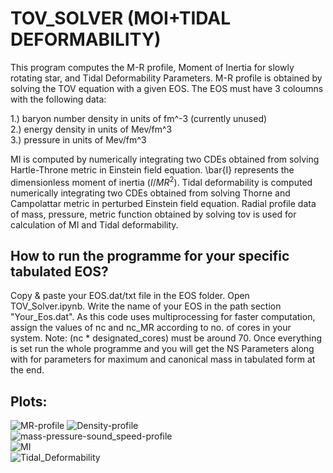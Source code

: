 # TOV_SOLVER (MOI+TIDAL DEFORMABILITY)
 
This program computes the M-R profile, Moment of Inertia for slowly rotating star, and Tidal Deformability Parameters. M-R profile is obtained by solving the TOV equation with a given EOS. The EOS must have 3 coloumns with the following data:

1.) baryon number density in units of fm^-3 (currently unused) \
2.) energy density in units of Mev/fm^3 \
3.) pressure in units of Mev/fm^3 

MI is computed by numerically integrating two CDEs obtained from solving Hartle-Throne metric in Einstein field equation. \bar{I} represents the dimensionless moment of inertia ($I/MR^2$). Tidal deformability is computed numerically integrating two CDEs obtained from solving Thorne and Campolattar metric in perturbed Einstein field equation. Radial profile data of mass, pressure, metric function obtained by solving tov is used for calculation of MI and Tidal deformability.

## How to run the programme for your specific tabulated EOS?

Copy & paste your EOS.dat/txt file in the EOS folder. Open TOV_Solver.ipynb. Write the name of your EOS in the path section "Your_Eos.dat". As this code uses multiprocessing for faster computation, assign the values of nc and nc_MR according to no. of cores in your system. Note: (nc * designated_cores) must be around 70. Once everything is set run the whole programme and you will get the NS Parameters along with for parameters for maximum and canonical mass in tabulated form at the end.

## Plots:
![MR-profile](https://user-images.githubusercontent.com/105746092/218339246-74775051-5aef-4909-9c2e-1540eb1bcf3a.png)
![Density-profile](https://user-images.githubusercontent.com/105746092/217666343-60ad5f76-8e30-4519-b902-038e2db7fd5f.png) \
![mass-pressure-sound_speed-profile](https://user-images.githubusercontent.com/105746092/217666349-65339332-055b-42b4-8a5d-ae685d045e9a.png) \
![MI](https://user-images.githubusercontent.com/105746092/217666354-babecd51-2af5-4d52-a7fb-3a442c2a2fae.png) \
![Tidal_Deformability](https://user-images.githubusercontent.com/105746092/217666360-2f512d96-ca61-4748-80e0-77d8c9c87e11.png)

